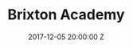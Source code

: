 ---
title: Brixton Academy
date: 2017-12-05 20:00:00 Z
venue: Brixton Academy
location: London
tickets: https://dice.fm/event/benjamin-clementine-5th-dec-o2-academy-brixton-london-tickets
country: UK
---